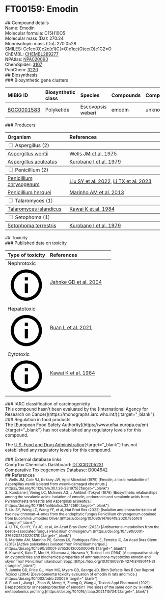 
# FT00159: Emodin
<div class="molecule_image" style="float:left">
<img data-smiles= CC1=CC(O)=C2C(=O)C3=C(O)C=C(O)C=C3C(=O)C2=C1 data-smiles-options="{ 'width': 350, 'height': 350 }" />
</div>
## Compound details
<div style="overflow:hidden">
Name: Emodin<br>
Molecular formula: C15H10O5<br>
Molecular mass (Da): 270.24<br>
Monoisotopic mass (Da): 270.0528<br>
<div class="break_all">
SMILES: Cc1cc(O)c2c(c1)C(=O)c1cc(O)cc(O)c1C2=O<br>
</div>
        ChEMBL: <a href=https://www.ebi.ac.uk/chembl/compound_report_card/CHEMBL289277 target="_blank">CHEMBL289277</a><br>
        NPAtlas: <a href=https://www.npatlas.org/explore/compounds/NPA020090 target="_blank">NPA020090</a><br>
        ChemSpider: <a href=https://www.chemspider.com/Chemical-Structure.3107.html target="_blank">3107</a><br>
        PubChem: <a href=https://pubchem.ncbi.nlm.nih.gov/compound/3220 target="_blank">3220</a><br>
</div>

<div markdown="block" class="section">
## Biosynthesis
<div markdown="block" class="subsection">
### Biosynthetic gene clusters
<table>
<thead>
<tr>
<th style="text-align: left;" role="columnheader" data-sort-default>MIBiG ID</th>
<th style="text-align: left;" role="columnheader">Biosynthetic class</th>
<th style="text-align: left;" role="columnheader">Species</th>
<th style="text-align: left;" role="columnheader">Compounds</th>
<th style="text-align: left;" role="columnheader">Complete</th>
<th style="text-align: left;" role="columnheader">Minimal entry</th>
</tr>
</thead>
<tbody>
        <tr>
        <td style="text-align: left;"><a href="https://mibig.secondarymetabolites.org/repository/BGC0001583" target="_blank">BGC0001583</a></td>
        <td style="text-align: left;">Polyketide</td>
        <td style="text-align: left;">Escovopsis weberi</td>
        <td style="text-align: left;">emodin</td>
        <td style="text-align: left;">unknown</td>
        <td style="text-align: left;">True</td>
        </tr>
</tbody>
</table>
</div>

<div markdown="block" class="subsection">
### Producers
<table>
<thead>
<tr>
<th style="text-align: left;" role="columnheader" width="40%" data-sort-default>Organism</th>
<th style="text-align: left;" role="columnheader" width="60%">References</th>
</tr>
</thead>
        <tbody class="header">
        <tr>
        <td style="text-align: left;" colspan="2">
        <input type="checkbox" data-toggle="toggle" id=Aspergillus>
        <label for=Aspergillus>Aspergillus (2)</label>
        </td>
        </tr>
        </tbody>
        <tbody class="hide">
                <tr>
                <td style="text-align: left;"><a href="https://www.ncbi.nlm.nih.gov/Taxonomy/Browser/wwwtax.cgi?mode=Info&id=5066" target="_blank">Aspergillus wentii</a></td>
                <td style="text-align: left;"><a href="#REF00332">Wells JM et al. 1975</a></td>
                </tr>
                <tr>
                <td style="text-align: left;"><a href="https://www.ncbi.nlm.nih.gov/Taxonomy/Browser/wwwtax.cgi?mode=Info&id=5053" target="_blank">Aspergillus aculeatus</a></td>
                <td style="text-align: left;"><a href="#REF00337">Kurobane I et al. 1979</a></td>
                </tr>
        </tbody>
        <tbody class="header">
        <tr>
        <td style="text-align: left;" colspan="2">
        <input type="checkbox" data-toggle="toggle" id=Penicillium>
        <label for=Penicillium>Penicillium (2)</label>
        </td>
        </tr>
        </tbody>
        <tbody class="hide">
                <tr>
                <td style="text-align: left;"><a href="https://www.ncbi.nlm.nih.gov/Taxonomy/Browser/wwwtax.cgi?mode=Info&id=5076" target="_blank">Penicillium chrysogenum</a></td>
                <td style="text-align: left;"><a href="#REF00336">Liu SY et al. 2022</a>, <a href="#REF00333">Li TX et al. 2023</a></td>
                </tr>
                <tr>
                <td style="text-align: left;"><a href="https://www.ncbi.nlm.nih.gov/Taxonomy/Browser/wwwtax.cgi?mode=Info&id=69774" target="_blank">Penicillium herquei</a></td>
                <td style="text-align: left;"><a href="#REF00334">Marinho AM et al. 2013</a></td>
                </tr>
        </tbody>
        <tbody class="header">
        <tr>
        <td style="text-align: left;" colspan="2">
        <input type="checkbox" data-toggle="toggle" id=Talaromyces>
        <label for=Talaromyces>Talaromyces (1)</label>
        </td>
        </tr>
        </tbody>
        <tbody class="hide">
                <tr>
                <td style="text-align: left;"><a href="https://www.ncbi.nlm.nih.gov/Taxonomy/Browser/wwwtax.cgi?mode=Info&id=28573" target="_blank">Talaromyces islandicus</a></td>
                <td style="text-align: left;"><a href="#REF00335">Kawai K et al. 1984</a></td>
                </tr>
        </tbody>
        <tbody class="header">
        <tr>
        <td style="text-align: left;" colspan="2">
        <input type="checkbox" data-toggle="toggle" id=Setophoma>
        <label for=Setophoma>Setophoma (1)</label>
        </td>
        </tr>
        </tbody>
        <tbody class="hide">
                <tr>
                <td style="text-align: left;"><a href="https://www.ncbi.nlm.nih.gov/Taxonomy/Browser/wwwtax.cgi?mode=Info&id=798162" target="_blank">Setophoma terrestris</a></td>
                <td style="text-align: left;"><a href="#REF00337">Kurobane I et al. 1979</a></td>
                </tr>
        </tbody>
</table>
</div>
</div>

<div markdown="block" class="section">
## Toxicity
<div markdown="block" class="subsection">
### Published data on toxicity
<table>
<thead>
<tr>
<th style="text-align: left;" role="columnheader" width="40%" data-sort-default>Type of toxicity</th>
<th style="text-align: left;" role="columnheader" width="60%">References</th>
</tr>
</thead>
<tbody>
<tr>
<td style="text-align: left;">Nephrotoxic <span class="twemoji" title="Toxic to the kidneys"><svg xmlns="http://www.w3.org/2000/svg" viewBox="0 0 24 24"><path d="M11 9h2V7h-2m1 13c-4.41 0-8-3.59-8-8s3.59-8 8-8 8 3.59 8 8-3.59 8-8 8m0-18A10 10 0 0 0 2 12a10 10 0 0 0 10 10 10 10 0 0 0 10-10A10 10 0 0 0 12 2m-1 15h2v-6h-2v6Z"></path></svg></span></td>
<td style="text-align: left;"><a href="#REF00105">Jahnke GD et al. 2004</a></td>
</tr>
<tr>
<td style="text-align: left;">Hepatotoxic <span class="twemoji" title="Toxic to the liver"><svg xmlns="http://www.w3.org/2000/svg" viewBox="0 0 24 24"><path d="M11 9h2V7h-2m1 13c-4.41 0-8-3.59-8-8s3.59-8 8-8 8 3.59 8 8-3.59 8-8 8m0-18A10 10 0 0 0 2 12a10 10 0 0 0 10 10 10 10 0 0 0 10-10A10 10 0 0 0 12 2m-1 15h2v-6h-2v6Z"></path></svg></span></td>
<td style="text-align: left;"><a href="#REF00106">Ruan L et al. 2021</a></td>
</tr>
<tr>
<td style="text-align: left;">Cytotoxic <span class="twemoji" title="Toxic to cells"><svg xmlns="http://www.w3.org/2000/svg" viewBox="0 0 24 24"><path d="M11 9h2V7h-2m1 13c-4.41 0-8-3.59-8-8s3.59-8 8-8 8 3.59 8 8-3.59 8-8 8m0-18A10 10 0 0 0 2 12a10 10 0 0 0 10 10 10 10 0 0 0 10-10A10 10 0 0 0 12 2m-1 15h2v-6h-2v6Z"></path></svg></span></td>
<td style="text-align: left;"><a href="#REF00335">Kawai K et al. 1984</a></td>
</tr>
</tbody>
</table>
</div>

<div markdown="block" class="subsection">
### IARC classification of carcinogenicity
<div markdown="block" class="indented_block">
This compound hasn't been evaluated by the [International Agency for Research on Cancer](https://monographs.iarc.who.int/){:target="_blank"}.<br>
</div>
</div>

<div markdown="block" class="subsection">
### Regulation in food products
<div markdown="block" class="indented_block">
The [European Food Safety Authority](https://www.efsa.europa.eu/en){:target="_blank"} has not established any regulatory levels for this compound. <br>

The [U.S. Food and Drug Administration](https://www.fda.gov/){:target="_blank"} has not established any regulatory levels for this compound. <br>

</div>
</div>

<div markdown="block" class="subsection">
### External database links
<div markdown="block" class="indented_block">
CompTox Chemicals Dashboard: <a href=https://comptox.epa.gov/dashboard/chemical/details/DTXCID205231 target="_blank">DTXCID205231</a><br>
Comparative Toxicogenomics Database: <a href=https://ctdbase.org/detail.go?type=chem&amp;acc=D004642 target="_blank">D004642</a><br>
</div>
</div>
</div>

<div markdown="block" class="section">
## References
<div markdown="block" style="font-size: smaller;">
<span id=REF00332>
1. Wells JM, Cole RJ, Kirksey JW, Appl Microbiol (1975) [Emodin, a toxic metabolite of Aspergillus wentii isolated from weevil-damaged chestnuts.](https://doi.org/10.1128/am.30.1.26-28.1975){:target="_blank"}<br>
</span>

<span id=REF00337>
2. Kurobane I, Vining LC, McInnes AG, J Antibiot (Tokyo) (1979) [Biosynthetic relationships among the secalonic acids: Isolation of emodin, endocrocin and secalonic acids from Pyrenochaeta terrestris and Aspergillus aculeatus.](https://doi.org/10.7164/antibiotics.32.1256){:target="_blank"}<br>
</span>

<span id=REF00336>
3. Liu SY, Wang LZ, Wang YF, et al, Nat Prod Res (2022) [Isolation and characterization of two new chroman-4-ones from the endophytic fungus Penicillium chrysogenum obtained from Eucommia ulmoides Oliver.](https://doi.org/10.1080/14786419.2020.1855161){:target="_blank"}<br>
</span>

<span id=REF00333>
4. Li TX, Su HY, Yu JC, et al, An Acad Bras Cienc (2023) [Antibacterial metabolites from the beetle-associated fungus Penicillium chrysogenum.](https://doi.org/10.1590/0001-3765202320220178){:target="_blank"}<br>
</span>

<span id=REF00334>
5. Marinho AM, Marinho PS, Santos LS, Rodrigues Filho E, Ferreira IC, An Acad Bras Cienc (2013) [Active polyketides isolated from Penicillium herquei.](https://doi.org/10.1590/S0001-37652013005000048){:target="_blank"}<br>
</span>

<span id=REF00335>
6. Kawai K, Kato T, Mori H, Kitamura J, Nozawa Y, Toxicol Lett (1984) [A comparative study on cytotoxicities and biochemical properties of anthraquinone mycotoxins emodin and skyrin from Penicillium islandicum Sopp.](https://doi.org/10.1016/0378-4274(84)90141-3){:target="_blank"}<br>
</span>

<span id=REF00105>
7. Jahnke GD, Price CJ, Marr MC, Myers CB, George JD, Birth Defects Res B Dev Reprod Toxicol (2004) [Developmental toxicity evaluation of emodin in rats and mice.](https://doi.org/10.1002/bdrb.20002){:target="_blank"}<br>
</span>

<span id=REF00106>
8. Ruan L, Jiang L, Zhao W, Meng H, Zheng Q, Wang J, Toxicol Appl Pharmacol (2021) [Hepatotoxicity or hepatoprotection of emodin? Two sides of the same coin by 1H-NMR metabolomics profiling.](https://doi.org/10.1016/j.taap.2021.115734){:target="_blank"}<br>
</span>

</div>
</div>

<script type="text/javascript" src="https://unpkg.com/smiles-drawer@2.0.1/dist/smiles-drawer.min.js"></script>
<script>
    SmiDrawer.apply();
</script>